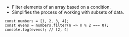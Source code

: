 - Filter elements of an array based on a condition.
- Simplifies the process of working with subsets of data.
```
const numbers = [1, 2, 3, 4];
const evens = numbers.filter(n => n % 2 === 0);
console.log(evens); // [2, 4]

```